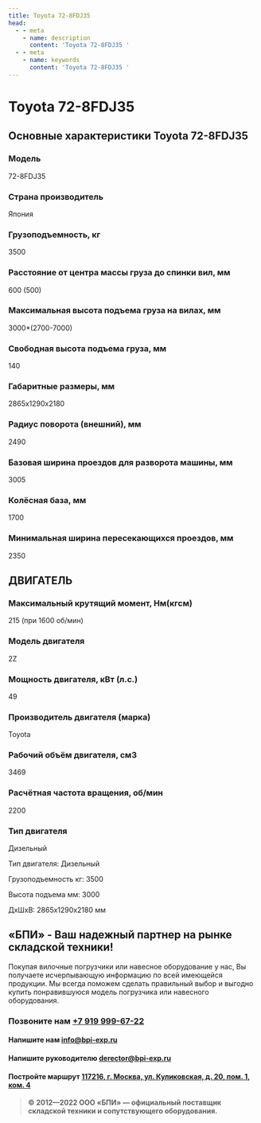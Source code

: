```yaml
---
title: Toyota 72-8FDJ35
head:
  - - meta
    - name: description
      content: 'Toyota 72-8FDJ35 '
  - - meta
    - name: keywords 
      content: 'Toyota 72-8FDJ35 '
---
```


# Toyota 72-8FDJ35


## Основные характеристики Toyota 72-8FDJ35

### Модель
72-8FDJ35
### Страна производитель
Япония
### Грузоподъемность, кг
3500
### Расстояние от центра массы груза до cпинки вил, мм
600 (500)
### Максимальная высота подъема груза на вилах, мм
3000*(2700-7000)
### Свободная высота подъема груза, мм
140
### Габаритные размеры, мм
2865x1290x2180
### Радиус поворота (внешний), мм
2490
### Базовая ширина проездов для разворота машины, мм
3005
### Колёсная база, мм
1700
### Минимальная ширина пересекающихся проездов, мм
2350

## ДВИГАТЕЛЬ
### Максимальный крутящий момент, Нм(кгсм)
215 (при 1600 об/мин)
### Модель двигателя
2Z
### Мощность двигателя, кВт (л.с.)
49
### Производитель двигателя (марка)
Toyota
### Рабочий объём двигателя, см3
3469
### Расчётная частота вращения, об/мин
2200
### Тип двигателя
Дизельный

Тип двигателя: Дизельный

Грузоподъемность кг: 3500

Высота подъема мм: 3000

ДxШxВ: 2865x1290x2180 мм






## «БПИ» - Ваш надежный партнер на рынке складской техники!

Покупая вилочные погрузчики или навесное оборудование у нас, Вы получаете исчерпывающую информацию по всей имеющейся продукции. Мы всегда поможем сделать правильный выбор и выгодно купить понравившуюся модель погрузчика или навесного оборудования.


### Позвоните нам <a href="tel:+79199996722">+7 919 999-67-22</a>

#### Напишите нам <a href="mailto:info@bpi-exp.ru">info@bpi-exp.ru</a>

#### Напишите руководителю <a href="mailto:derector@bpi-exp.ru">derector@bpi-exp.ru</a>

#### Постройте маршрут <a href="https://yandex.ru/maps/213/moscow/?from=api-maps&ll=37.560718%2C55.567506&mode=routes&origin=jsapi_2_1_79&rtext=~55.567988%2C37.560664&rtt=mt&ruri=~&z=19">117216, г. Москва, ул. Куликовская, д. 20, пом. 1, ком. 4</a>

> **© 2012—2022 ООО «БПИ» — официальный поставщик складской техники и сопутствующего оборудования.**
